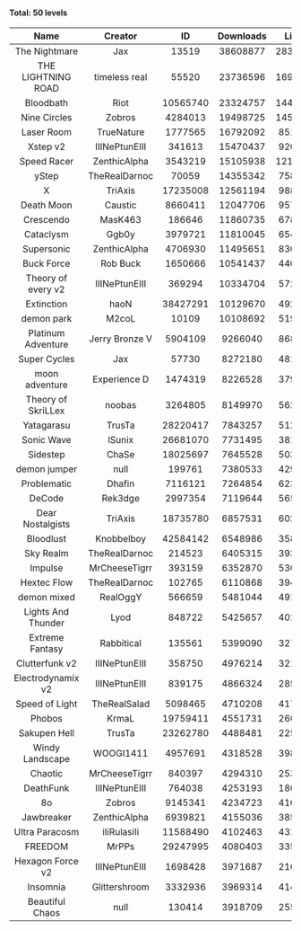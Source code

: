 #### Total: 50 levels

| Name | Creator | ID | Downloads | Likes |
|:---:|:---:|:---:|:---:|:---:|
| The Nightmare | Jax | 13519 | 38608877 | 2837864
| THE LIGHTNING ROAD | timeless real | 55520 | 23736596 | 1695296
| Bloodbath | Riot | 10565740 | 23324757 | 1449562
| Nine Circles | Zobros | 4284013 | 19498725 | 1451034
| Laser Room | TrueNature | 1777565 | 16792092 | 851253
| Xstep v2 | IIINePtunEIII | 341613 | 15470437 | 920011
| Speed Racer | ZenthicAlpha | 3543219 | 15105938 | 1218887
| yStep | TheRealDarnoc | 70059 | 14355342 | 758026
| X | TriAxis | 17235008 | 12561194 | 988161
| Death Moon  | Caustic | 8660411 | 12047706 | 957950
| Crescendo | MasK463 | 186646 | 11860735 | 678452
| Cataclysm | Ggb0y | 3979721 | 11810045 | 654492
| Supersonic | ZenthicAlpha | 4706930 | 11495651 | 830601
| Buck Force | Rob Buck | 1650666 | 10541437 | 440890
| Theory of every v2 | IIINePtunEIII | 369294 | 10334704 | 572585
| Extinction | haoN | 38427291 | 10129670 | 492322
| demon park | M2coL | 10109 | 10108692 | 519916
| Platinum Adventure | Jerry Bronze V | 5904109 | 9266040 | 868007
| Super Cycles | Jax | 57730 | 8272180 | 481275
| moon adventure | Experience D | 1474319 | 8226528 | 379119
| Theory of SkriLLex | noobas | 3264805 | 8149970 | 562325
| Yatagarasu  | TrusTa | 28220417 | 7843257 | 512435
| Sonic Wave | lSunix | 26681070 | 7731495 | 381631
| Sidestep | ChaSe | 18025697 | 7645528 | 503158
| demon jumper | null | 199761 | 7380533 | 429295
| Problematic | Dhafin | 7116121 | 7264854 | 623403
| DeCode | Rek3dge | 2997354 | 7119644 | 565304
| Dear Nostalgists | TriAxis | 18735780 | 6857531 | 602402
| Bloodlust | Knobbelboy | 42584142 | 6548986 | 358148
| Sky Realm | TheRealDarnoc | 214523 | 6405315 | 393417
| Impulse | MrCheeseTigrr | 393159 | 6352870 | 536566
| Hextec Flow | TheRealDarnoc | 102765 | 6110868 | 394531
| demon mixed | RealOggY | 566659 | 5481044 | 491808
| Lights And Thunder | Lyod | 848722 | 5425657 | 401574
| Extreme Fantasy | Rabbitical | 135561 | 5399090 | 327391
| Clutterfunk v2 | IIINePtunEIII | 358750 | 4976214 | 321514
| Electrodynamix v2 | IIINePtunEIII | 839175 | 4866324 | 285467
| Speed of Light | TheRealSalad | 5098465 | 4710208 | 417944
| Phobos | KrmaL | 19759411 | 4551731 | 260705
| Sakupen Hell | TrusTa | 23262780 | 4488481 | 225253
| Windy Landscape | WOOGI1411 | 4957691 | 4318528 | 398881
| Chaotic | MrCheeseTigrr | 840397 | 4294310 | 253094
| DeathFunk | IIINePtunEIII | 764038 | 4253193 | 186717
| 8o | Zobros | 9145341 | 4234723 | 410825
| Jawbreaker | ZenthicAlpha | 6939821 | 4155036 | 385200
| Ultra Paracosm | iIiRulasiIi | 11588490 | 4102463 | 431115
| FREEDOM | MrPPs | 29247995 | 4080403 | 335909
| Hexagon Force v2 | IIINePtunEIII | 1698428 | 3971687 | 216801
| Insomnia | Glittershroom | 3332936 | 3969314 | 414500
| Beautiful Chaos | null | 130414 | 3918709 | 255825
